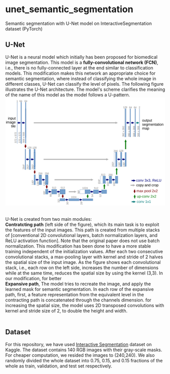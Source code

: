 # unet_semantic_segmentation
Semantic segmentation with U-Net model on InteractiveSegmentation dataset (PyTorch)
<section>
<h2>U-Net</h2>
<p>U-Net is a neural model which initially has been proposed for biomedical image segmentation. This model is a <b>fully-convolutional network (FCN)</b>, i.e., there is no fully-connected layer at the end similar to classification models. This modification makes this network an appropriate choice for semantic segmentation, where instead of classifying the whole image in different classes, U-Net can classify the level of pixels. The following figure illustrates the U-Net architecture. The model's scheme clarifies the meaning of the name of this model as the model follows a U-pattern.
<br>
  <img src="unet_scheme.png" alt="U-Net architecture">
  <br>
<br>
</section>
<section>
U-Net is created from two main modules:
<br>
<b>Contratcting path</b> (left side of the figure), which its main task is to exploit the features of the input images. This path is created from multiple stacks of [conventional 2D convolutional layers, batch normalization layers, and ReLU activation function]. Note that the original paper does not use batch normalization. This modification has been done to have a more stable training independent of the initialization values. After each two consecutive convolutional stacks, a max-pooling layer with kernel and stride of 2 halves the spatial size of the input image. As the figure shows each convolutional stack, i.e., each row on the left side, increases the number of dimensions while at the same time, reduces the spatial size by using the kernel (3,3). In our modification, for better  
<br>
<b>Expansive path</b>, The model tries to recreate the image, and apply the learned mask for semantic segmentation. In each row of the expansive path, first, a feature representation from the equivalent level in the contracting path is concatenated through the channels dimension. for increasing the spatial size, the model uses 2D transposed convolutions with kernel and stride size of 2, to double the height and width.
</section>
<br>
 <section>
 <h2>Dataset</h2>
For this repository, we have used <a href="https://www.kaggle.com/4quant/interactivesegmentation">Interactive Segmentation</a> dataset on Kaggle. The dataset contains 140 RGB images with their gray-scale masks. For cheaper computation, we resided the images to (240,240).  We also randomly divided the whole dataset into 0.75, 0.15, and 0.15 fractions of the whole as train, validation, and test set respectively.
</section>
